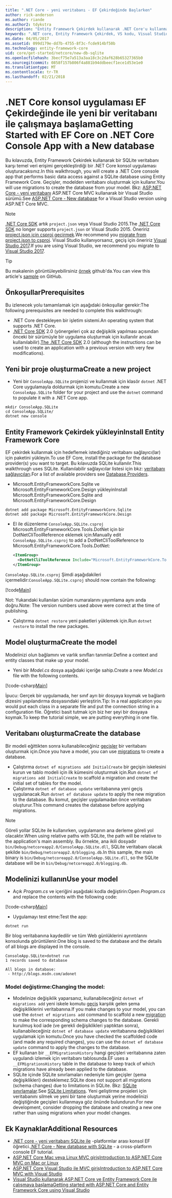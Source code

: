 ```yaml
---
title: ".NET Core - yeni veritabanı - EF Çekirdeğinde Başlarken"
author: rick-anderson
ms.author: riande
ms.author2: tdykstra
description: "Entity Framework Çekirdek kullanarak .NET Core'u kullanmaya başlama"
keywords: ".NET core, Entity Framework Çekirdek, VS kodu, Visual Studio kodu, Mac, Linux"
ms.date: 04/05/2017
ms.assetid: 099d179e-dd7b-4755-8f3c-fcde914bf50b
ms.technology: entity-framework-core
uid: core/get-started/netcore/new-db-sqlite
ms.openlocfilehash: 3becf75e7a513a3aa18c3c2daf628b65327365b0
ms.sourcegitcommit: 0858f157b806f4a881b94ddbeecf1ece1d53e1e0
ms.translationtype: MT
ms.contentlocale: tr-TR
ms.lasthandoff: 02/21/2018
---
```

# <a name="getting-started-with-ef-core-on-net-core-console-app-with-a-new-database"></a><span data-ttu-id="521b5-104">.NET Core konsol uygulaması EF Çekirdeğinde ile yeni bir veritabanı ile çalışmaya başlama</span><span class="sxs-lookup"><span data-stu-id="521b5-104">Getting Started with EF Core on .NET Core Console App with a New database</span></span>

<span data-ttu-id="521b5-105">Bu kılavuzda, Entity Framework Çekirdek kullanarak bir SQLite veritabanı karşı temel veri erişimi gerçekleştirdiği bir .NET Core konsol uygulaması oluşturacaksınız.</span><span class="sxs-lookup"><span data-stu-id="521b5-105">In this walkthrough, you will create a .NET Core console app that performs basic data access against a SQLite database using Entity Framework Core.</span></span> <span data-ttu-id="521b5-106">Geçişler, modelden veritabanı oluşturmak için kullanır.</span><span class="sxs-lookup"><span data-stu-id="521b5-106">You will use migrations to create the database from your model.</span></span> <span data-ttu-id="521b5-107">Bkz: [ASP.NET Core - yeni veritabanı](xref:core/get-started/aspnetcore/new-db) ASP.NET Core MVC kullanarak bir Visual Studio sürümü.</span><span class="sxs-lookup"><span data-stu-id="521b5-107">See [ASP.NET Core - New database](xref:core/get-started/aspnetcore/new-db) for a Visual Studio version using ASP.NET Core MVC.</span></span>

> [!NOTE]  
> <span data-ttu-id="521b5-108">[.NET Core SDK](https://www.microsoft.com/net/download/core) artık `project.json` veya Visual Studio 2015.</span><span class="sxs-lookup"><span data-stu-id="521b5-108">The [.NET Core SDK](https://www.microsoft.com/net/download/core) no longer supports `project.json` or Visual Studio 2015.</span></span> <span data-ttu-id="521b5-109">Öneririz [project.json için csproj geçirmek](https://docs.microsoft.com/dotnet/articles/core/migration/).</span><span class="sxs-lookup"><span data-stu-id="521b5-109">We recommend you [migrate from project.json to csproj](https://docs.microsoft.com/dotnet/articles/core/migration/).</span></span> <span data-ttu-id="521b5-110">Visual Studio kullanıyorsanız, geçiş için öneririz [Visual Studio 2017](https://www.visualstudio.com/downloads/).</span><span class="sxs-lookup"><span data-stu-id="521b5-110">If you are using Visual Studio, we recommend you migrate to [Visual Studio 2017](https://www.visualstudio.com/downloads/).</span></span>

> [!TIP]  
> <span data-ttu-id="521b5-111">Bu makalenin görüntüleyebilirsiniz [örnek](https://github.com/aspnet/EntityFramework.Docs/tree/master/samples/core/GetStarted/NetCore/ConsoleApp.SQLite) github'da.</span><span class="sxs-lookup"><span data-stu-id="521b5-111">You can view this article's [sample](https://github.com/aspnet/EntityFramework.Docs/tree/master/samples/core/GetStarted/NetCore/ConsoleApp.SQLite) on GitHub.</span></span>

## <a name="prerequisites"></a><span data-ttu-id="521b5-112">Önkoşullar</span><span class="sxs-lookup"><span data-stu-id="521b5-112">Prerequisites</span></span>

<span data-ttu-id="521b5-113">Bu izlenecek yolu tamamlamak için aşağıdaki önkoşullar gerekir:</span><span class="sxs-lookup"><span data-stu-id="521b5-113">The following prerequisites are needed to complete this walkthrough:</span></span>
* <span data-ttu-id="521b5-114">.NET Core destekleyen bir işletim sistemi.</span><span class="sxs-lookup"><span data-stu-id="521b5-114">An operating system that supports .NET Core.</span></span>
* <span data-ttu-id="521b5-115">[.NET Core SDK](https://www.microsoft.com/net/core) 2.0 (yönergeleri çok az değişiklik yapılması açısından önceki bir sürümüyle bir uygulama oluşturmak için kullanılır ancak kullanılabilir).</span><span class="sxs-lookup"><span data-stu-id="521b5-115">[The .NET Core SDK](https://www.microsoft.com/net/core) 2.0 (although the instructions can be used to create an application with a previous version with very few modifications).</span></span>

## <a name="create-a-new-project"></a><span data-ttu-id="521b5-116">Yeni bir proje oluşturma</span><span class="sxs-lookup"><span data-stu-id="521b5-116">Create a new project</span></span>

* <span data-ttu-id="521b5-117">Yeni bir `ConsoleApp.SQLite` projenizi ve kullanmak için klasör `dotnet` .NET Core uygulamayla doldurmak için komutu.</span><span class="sxs-lookup"><span data-stu-id="521b5-117">Create a new `ConsoleApp.SQLite` folder for your project and use the `dotnet` command to populate it with a .NET Core app.</span></span>

``` Console
mkdir ConsoleApp.SQLite
cd ConsoleApp.SQLite/
dotnet new console
```

## <a name="install-entity-framework-core"></a><span data-ttu-id="521b5-118">Entity Framework Çekirdek yükleyin</span><span class="sxs-lookup"><span data-stu-id="521b5-118">Install Entity Framework Core</span></span>

<span data-ttu-id="521b5-119">EF çekirdek kullanmak için hedeflemek istediğiniz veritabanı sağlayıcı(lar) için paketini yükleyin.</span><span class="sxs-lookup"><span data-stu-id="521b5-119">To use EF Core, install the package for the database provider(s) you want to target.</span></span> <span data-ttu-id="521b5-120">Bu kılavuzda SQLite kullanılır.</span><span class="sxs-lookup"><span data-stu-id="521b5-120">This walkthrough uses SQLite.</span></span> <span data-ttu-id="521b5-121">Kullanılabilir sağlayıcılar listesi için bkz: [veritabanı sağlayıcıları](../../providers/index.md).</span><span class="sxs-lookup"><span data-stu-id="521b5-121">For a list of available providers see [Database Providers](../../providers/index.md).</span></span>

* <span data-ttu-id="521b5-122">Microsoft.EntityFrameworkCore.Sqlite ve Microsoft.EntityFrameworkCore.Design yükleyin</span><span class="sxs-lookup"><span data-stu-id="521b5-122">Install Microsoft.EntityFrameworkCore.Sqlite and Microsoft.EntityFrameworkCore.Design</span></span>

``` Console
dotnet add package Microsoft.EntityFrameworkCore.Sqlite
dotnet add package Microsoft.EntityFrameworkCore.Design
```

* <span data-ttu-id="521b5-123">El ile düzenleme `ConsoleApp.SQLite.csproj` Microsoft.EntityFrameworkCore.Tools.DotNet için bir DotNetCliToolReference eklemek için:</span><span class="sxs-lookup"><span data-stu-id="521b5-123">Manually edit `ConsoleApp.SQLite.csproj` to add a DotNetCliToolReference to Microsoft.EntityFrameworkCore.Tools.DotNet:</span></span>

  ``` xml
  <ItemGroup>
    <DotNetCliToolReference Include="Microsoft.EntityFrameworkCore.Tools.DotNet" Version="2.0.0" />
  </ItemGroup>
  ```

<span data-ttu-id="521b5-124">`ConsoleApp.SQLite.csproj` Şimdi aşağıdakileri içermelidir:</span><span class="sxs-lookup"><span data-stu-id="521b5-124">`ConsoleApp.SQLite.csproj` should now contain the following:</span></span>

[!code[Main](../../../../samples/core/GetStarted/NetCore/ConsoleApp.SQLite/ConsoleApp.SQLite.csproj)]

 <span data-ttu-id="521b5-125">Not: Yukarıdaki kullanılan sürüm numaralarını yayımlama aynı anda doğru.</span><span class="sxs-lookup"><span data-stu-id="521b5-125">Note: The version numbers used above were correct at the time of publishing.</span></span>

*  <span data-ttu-id="521b5-126">Çalıştırma `dotnet restore` yeni paketleri yüklemek için.</span><span class="sxs-lookup"><span data-stu-id="521b5-126">Run `dotnet restore` to install the new packages.</span></span>

## <a name="create-the-model"></a><span data-ttu-id="521b5-127">Model oluşturma</span><span class="sxs-lookup"><span data-stu-id="521b5-127">Create the model</span></span>

<span data-ttu-id="521b5-128">Modelinizi olun bağlamını ve varlık sınıfları tanımlar.</span><span class="sxs-lookup"><span data-stu-id="521b5-128">Define a context and entity classes that make up your model.</span></span>

* <span data-ttu-id="521b5-129">Yeni bir *Model.cs* dosya aşağıdaki içeriğe sahip.</span><span class="sxs-lookup"><span data-stu-id="521b5-129">Create a new *Model.cs* file with the following contents.</span></span>

[!code-csharp[Main](../../../../samples/core/GetStarted/NetCore/ConsoleApp.SQLite/Model.cs)]

<span data-ttu-id="521b5-130">İpucu: Gerçek bir uygulamada, her sınıf ayrı bir dosyaya koymak ve bağlantı dizesini yapılandırma dosyasındaki yerleştirin.</span><span class="sxs-lookup"><span data-stu-id="521b5-130">Tip: In a real application you would put each class in a separate file and put the connection string in a configuration file.</span></span> <span data-ttu-id="521b5-131">Öğretici basit tutmak için biz her şeyi bir dosyaya koymak.</span><span class="sxs-lookup"><span data-stu-id="521b5-131">To keep the tutorial simple, we are putting everything in one file.</span></span>

## <a name="create-the-database"></a><span data-ttu-id="521b5-132">Veritabanı oluşturma</span><span class="sxs-lookup"><span data-stu-id="521b5-132">Create the database</span></span>

<span data-ttu-id="521b5-133">Bir modeli eğittikten sonra kullanabileceğiniz [geçişler](https://docs.microsoft.com/aspnet/core/data/ef-mvc/migrations#introduction-to-migrations) bir veritabanı oluşturmak için.</span><span class="sxs-lookup"><span data-stu-id="521b5-133">Once you have a model, you can use [migrations](https://docs.microsoft.com/aspnet/core/data/ef-mvc/migrations#introduction-to-migrations) to create a database.</span></span>

* <span data-ttu-id="521b5-134">Çalıştırma `dotnet ef migrations add InitialCreate` bir geçişin iskelesini kurun ve tablo modeli için ilk kümesini oluşturmak için.</span><span class="sxs-lookup"><span data-stu-id="521b5-134">Run `dotnet ef migrations add InitialCreate` to scaffold a migration and create the initial set of tables for the model.</span></span>
* <span data-ttu-id="521b5-135">Çalıştırma `dotnet ef database update` veritabanına yeni geçiş uygulanacak.</span><span class="sxs-lookup"><span data-stu-id="521b5-135">Run `dotnet ef database update` to apply the new migration to the database.</span></span> <span data-ttu-id="521b5-136">Bu komut, geçişler uygulamadan önce veritabanı oluşturur.</span><span class="sxs-lookup"><span data-stu-id="521b5-136">This command creates the database before applying migrations.</span></span>

> [!NOTE]  
> <span data-ttu-id="521b5-137">Göreli yollar SQLite ile kullanırken, uygulamanın ana derleme göreli yol olacaktır.</span><span class="sxs-lookup"><span data-stu-id="521b5-137">When using relative paths with SQLite, the path will be relative to the application's main assembly.</span></span> <span data-ttu-id="521b5-138">Bu örnekte, ana ikili dosyadır `bin/Debug/netcoreapp2.0/ConsoleApp.SQLite.dll`, SQLite veritabanı olacak şekilde `bin/Debug/netcoreapp2.0/blogging.db`.</span><span class="sxs-lookup"><span data-stu-id="521b5-138">In this sample, the main binary is `bin/Debug/netcoreapp2.0/ConsoleApp.SQLite.dll`, so the SQLite database will be in `bin/Debug/netcoreapp2.0/blogging.db`.</span></span>

## <a name="use-your-model"></a><span data-ttu-id="521b5-139">Modelinizi kullanın</span><span class="sxs-lookup"><span data-stu-id="521b5-139">Use your model</span></span>

* <span data-ttu-id="521b5-140">Açık *Program.cs* ve içeriğini aşağıdaki kodla değiştirin:</span><span class="sxs-lookup"><span data-stu-id="521b5-140">Open *Program.cs* and replace the contents with the following code:</span></span>

 [!code-csharp[Main](../../../../samples/core/GetStarted/NetCore/ConsoleApp.SQLite/Program.cs)]

* <span data-ttu-id="521b5-141">Uygulamayı test etme:</span><span class="sxs-lookup"><span data-stu-id="521b5-141">Test the app:</span></span>

 `dotnet run`

 <span data-ttu-id="521b5-142">Bir blog veritabanına kaydedilir ve tüm Web günlüklerini ayrıntılarını konsolunda görüntülenir.</span><span class="sxs-lookup"><span data-stu-id="521b5-142">One blog is saved to the database and the details of all blogs are displayed in the console.</span></span>

  ``` Console
  ConsoleApp.SQLite>dotnet run
  1 records saved to database

  All blogs in database:
   - http://blogs.msdn.com/adonet
  ```

### <a name="changing-the-model"></a><span data-ttu-id="521b5-143">Model değiştirme:</span><span class="sxs-lookup"><span data-stu-id="521b5-143">Changing the model:</span></span>

- <span data-ttu-id="521b5-144">Modelinize değişiklik yaparsanız, kullanabileceğiniz `dotnet ef migrations add` yeni iskele komutu [geçiş](https://docs.microsoft.com/aspnet/core/data/ef-mvc/migrations#introduction-to-migrations) karşılık gelen şema değişikliklerini veritabanına.</span><span class="sxs-lookup"><span data-stu-id="521b5-144">If you make changes to your model, you can use the `dotnet ef migrations add` command to scaffold a new [migration](https://docs.microsoft.com/aspnet/core/data/ef-mvc/migrations#introduction-to-migrations)  to make the corresponding schema changes to the database.</span></span> <span data-ttu-id="521b5-145">Gerekli kurulmuş kod iade (ve gerekli değişiklikleri yaptıktan sonra), kullanabileceğiniz `dotnet ef database update` veritabanına değişiklikleri uygulamak için komutu.</span><span class="sxs-lookup"><span data-stu-id="521b5-145">Once you have checked the scaffolded code (and made any required changes), you can use the `dotnet ef database update` command to apply the changes to the database.</span></span>
- <span data-ttu-id="521b5-146">EF kullanan bir `__EFMigrationsHistory` hangi geçişleri veritabanına zaten uygulandı izlemek için veritabanı tablosunda.</span><span class="sxs-lookup"><span data-stu-id="521b5-146">EF uses a `__EFMigrationsHistory` table in the database to keep track of which migrations have already been applied to the database.</span></span>
- <span data-ttu-id="521b5-147">SQLite içinde SQLite sınırlamaları nedeniyle tüm geçişler (şema değişiklikleri) desteklemez.</span><span class="sxs-lookup"><span data-stu-id="521b5-147">SQLite does not support all migrations (schema changes) due to limitations in SQLite.</span></span> <span data-ttu-id="521b5-148">Bkz: [SQLite sınırlamalar](../../providers/sqlite/limitations.md).</span><span class="sxs-lookup"><span data-stu-id="521b5-148">See [SQLite Limitations](../../providers/sqlite/limitations.md).</span></span> <span data-ttu-id="521b5-149">Yeni geliştirme projeleri için veritabanını silmek ve yeni bir tane oluşturmak yerine modelinizi değiştiğinde geçişleri kullanmaya göz önünde bulundurun.</span><span class="sxs-lookup"><span data-stu-id="521b5-149">For new development, consider dropping the database and creating a new one rather than using migrations when your model changes.</span></span>

## <a name="additional-resources"></a><span data-ttu-id="521b5-150">Ek Kaynaklar</span><span class="sxs-lookup"><span data-stu-id="521b5-150">Additional Resources</span></span>

* <span data-ttu-id="521b5-151">[.NET core - yeni veritabanı SQLite ile](xref:core/get-started/netcore/new-db-sqlite) -platformlar arası konsol EF öğretici.</span><span class="sxs-lookup"><span data-stu-id="521b5-151">[.NET Core - New database with SQLite](xref:core/get-started/netcore/new-db-sqlite) -  a cross-platform console EF tutorial.</span></span>
* [<span data-ttu-id="521b5-152">ASP.NET Core Mac veya Linux MVC giriş</span><span class="sxs-lookup"><span data-stu-id="521b5-152">Introduction to ASP.NET Core MVC on Mac or Linux</span></span>](https://docs.microsoft.com/aspnet/core/tutorials/first-mvc-app-xplat/index)
* [<span data-ttu-id="521b5-153">ASP.NET Core Visual Studio ile MVC giriş</span><span class="sxs-lookup"><span data-stu-id="521b5-153">Introduction to ASP.NET Core MVC with Visual Studio</span></span>](https://docs.microsoft.com/aspnet/core/tutorials/first-mvc-app/index)
* [<span data-ttu-id="521b5-154">Visual Studio kullanarak ASP.NET Core ve Entity Framework Core ile çalışmaya başlama</span><span class="sxs-lookup"><span data-stu-id="521b5-154">Getting started with ASP.NET Core and Entity Framework Core using Visual Studio</span></span>](https://docs.microsoft.com/aspnet/core/data/ef-mvc/index)
